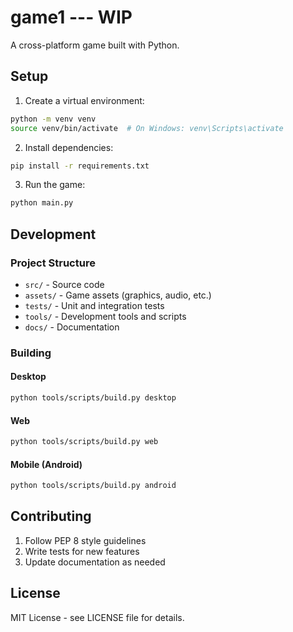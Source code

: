 # game1 --- WIP

A cross-platform game built with Python.

## Setup

1. Create a virtual environment:
```bash
python -m venv venv
source venv/bin/activate  # On Windows: venv\Scripts\activate
```

2. Install dependencies:
```bash
pip install -r requirements.txt
```

3. Run the game:
```bash
python main.py
```

## Development

### Project Structure
- `src/` - Source code
- `assets/` - Game assets (graphics, audio, etc.)
- `tests/` - Unit and integration tests
- `tools/` - Development tools and scripts
- `docs/` - Documentation

### Building

#### Desktop
```bash
python tools/scripts/build.py desktop
```

#### Web
```bash
python tools/scripts/build.py web
```

#### Mobile (Android)
```bash
python tools/scripts/build.py android
```

## Contributing

1. Follow PEP 8 style guidelines
2. Write tests for new features
3. Update documentation as needed

## License

MIT License - see LICENSE file for details.

